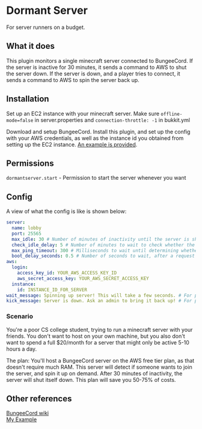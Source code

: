 # Dormant Server  
For server runners on a budget.    

## What it does

This plugin monitors a single minecraft server connected to BungeeCord. If the server is inactive for 30 minutes, it sends
a command to AWS to shut the server down. If the server is down, and a player tries to connect, it sends a command to AWS
to spin the server back up.

## Installation

Set up an EC2 instance with your minecraft server. Make sure `offline-mode=false` in server.properties and `connection-throttle: -1` in bukkit.yml

Download and setup BungeeCord. Install this plugin, and set up the config with your AWS credentials, as well as the
instance id you obtained from setting up the EC2 instance. [An example is provided](example).


## Permissions  

`dormantserver.start` - Permission to start the server whenever you want


## Config

A view of what the config is like is shown below:

```yml
server:
  name: lobby 
  port: 25565
  max_idle: 30 # Number of minutes of inactivity until the server is shut down
  check_idle_delay: 5 # Number of minutes to wait to check whether the server is active or not
  max_ping_timeout: 300 # Milliseconds to wait until determining whether the server is up for not
  boot_delay_seconds: 0.5 # Number of seconds to wait, after a request is sent to AWS to start the server
aws:
  login:
    access_key_id: YOUR_AWS_ACCESS_KEY_ID
    aws_secret_access_key: YOUR_AWS_SECRET_ACCESS_KEY
  instance:
    id: INSTANCE_ID_FOR_SERVER
wait_message: Spinning up server! This will take a few seconds. # For players who have permission to start the server
kick_message: Server is down. Ask an admin to bring it back up! # For players who don't have permission to start the server

```  


### Scenario

You're a poor CS college student, trying to run a minecraft server with your friends. 
You don't want to host on your own machine, but you also don't want to spend a full $20/month for a server that might only be active
5-10 hours a day.

The plan: You'll host a BungeeCord server on the AWS free tier plan, as that doesn't require much RAM. This server will 
detect if someone wants to join the server, and spin it up on demand. After 30 minutes of inactivity, the server will shut 
itself down. This plan will save you 50-75% of costs.  





## Other references  
[BungeeCord wiki](https://www.spigotmc.org/wiki/bungeecord/)   
[My Example](example)    





